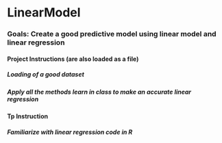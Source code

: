 # LinearModel

### Goals: Create a good predictive model using linear model and linear regression

#### Project Instructions (are also loaded as a file)

##### Loading of a good dataset 
##### Apply all the methods learn in class to make an accurate linear regression

#### Tp Instruction 

##### Familiarize with linear regression code in R
